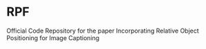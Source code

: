 # RPF
Official Code Repository for the paper Incorporating Relative Object Positioning for Image Captioning
